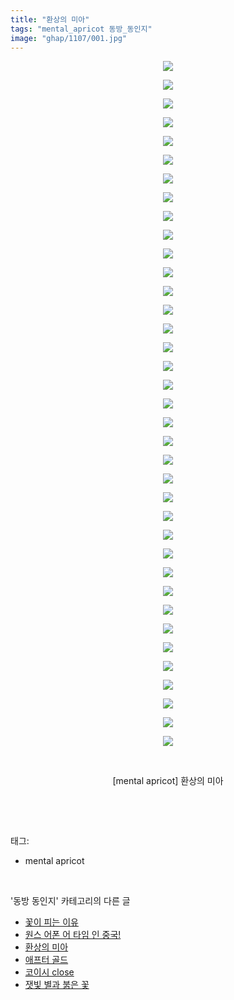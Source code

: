 ```yaml
---
title: "환상의 미아"
tags: "mental_apricot 동방_동인지"
image: "ghap/1107/001.jpg"
---
```

<div class="article">
<p style="text-align: center; clear: none; float: none;"><img src="{{ site.nasurl }}/ghap/1107/001.jpg"/></p>
<p style="text-align: center; clear: none; float: none;"><img src="{{ site.nasurl }}/ghap/1107/002.jpg"/></p>
<p style="text-align: center; clear: none; float: none;"><img src="{{ site.nasurl }}/ghap/1107/003.jpg"/></p>
<p style="text-align: center; clear: none; float: none;"><img src="{{ site.nasurl }}/ghap/1107/004.jpg"/></p>
<p style="text-align: center; clear: none; float: none;"><img src="{{ site.nasurl }}/ghap/1107/005.jpg"/></p>
<p style="text-align: center; clear: none; float: none;"><img src="{{ site.nasurl }}/ghap/1107/006.jpg"/></p>
<p style="text-align: center; clear: none; float: none;"><img src="{{ site.nasurl }}/ghap/1107/007.jpg"/></p>
<p style="text-align: center; clear: none; float: none;"><img src="{{ site.nasurl }}/ghap/1107/008.jpg"/></p>
<p style="text-align: center; clear: none; float: none;"><img src="{{ site.nasurl }}/ghap/1107/009.jpg"/></p>
<p style="text-align: center; clear: none; float: none;"><img src="{{ site.nasurl }}/ghap/1107/010.jpg"/></p>
<p style="text-align: center; clear: none; float: none;"><img src="{{ site.nasurl }}/ghap/1107/011.jpg"/></p>
<p style="text-align: center; clear: none; float: none;"><img src="{{ site.nasurl }}/ghap/1107/012.jpg"/></p>
<p style="text-align: center; clear: none; float: none;"><img src="{{ site.nasurl }}/ghap/1107/013.jpg"/></p>
<p style="text-align: center; clear: none; float: none;"><img src="{{ site.nasurl }}/ghap/1107/014.jpg"/></p>
<p style="text-align: center; clear: none; float: none;"><img src="{{ site.nasurl }}/ghap/1107/015.jpg"/></p>
<p style="text-align: center; clear: none; float: none;"><img src="{{ site.nasurl }}/ghap/1107/016.jpg"/></p>
<p style="text-align: center; clear: none; float: none;"><img src="{{ site.nasurl }}/ghap/1107/017.jpg"/></p>
<p style="text-align: center; clear: none; float: none;"><img src="{{ site.nasurl }}/ghap/1107/018.jpg"/></p>
<p style="text-align: center; clear: none; float: none;"><img src="{{ site.nasurl }}/ghap/1107/019.jpg"/></p>
<p style="text-align: center; clear: none; float: none;"><img src="{{ site.nasurl }}/ghap/1107/020.jpg"/></p>
<p style="text-align: center; clear: none; float: none;"><img src="{{ site.nasurl }}/ghap/1107/021.jpg"/></p>
<p style="text-align: center; clear: none; float: none;"><img src="{{ site.nasurl }}/ghap/1107/022.jpg"/></p>
<p style="text-align: center; clear: none; float: none;"><img src="{{ site.nasurl }}/ghap/1107/023.jpg"/></p>
<p style="text-align: center; clear: none; float: none;"><img src="{{ site.nasurl }}/ghap/1107/024.jpg"/></p>
<p style="text-align: center; clear: none; float: none;"><img src="{{ site.nasurl }}/ghap/1107/025.jpg"/></p>
<p style="text-align: center; clear: none; float: none;"><img src="{{ site.nasurl }}/ghap/1107/026.jpg"/></p>
<p style="text-align: center; clear: none; float: none;"><img src="{{ site.nasurl }}/ghap/1107/027.jpg"/></p>
<p style="text-align: center; clear: none; float: none;"><img src="{{ site.nasurl }}/ghap/1107/028.jpg"/></p>
<p style="text-align: center; clear: none; float: none;"><img src="{{ site.nasurl }}/ghap/1107/029.jpg"/></p>
<p style="text-align: center; clear: none; float: none;"><img src="{{ site.nasurl }}/ghap/1107/030.jpg"/></p>
<p style="text-align: center; clear: none; float: none;"><img src="{{ site.nasurl }}/ghap/1107/031.jpg"/></p>
<p style="text-align: center; clear: none; float: none;"><img src="{{ site.nasurl }}/ghap/1107/032.jpg"/></p>
<p style="text-align: center; clear: none; float: none;"><img src="{{ site.nasurl }}/ghap/1107/033.jpg"/></p>
<p style="text-align: center; clear: none; float: none;"><img src="{{ site.nasurl }}/ghap/1107/034.jpg"/></p>
<p style="text-align: center; clear: none; float: none;"><img src="{{ site.nasurl }}/ghap/1107/035.jpg"/></p>
<p style="text-align: center; clear: none; float: none;"><img src="{{ site.nasurl }}/ghap/1107/036.jpg"/></p>
<p style="text-align: center; clear: none; float: none;"><img src="{{ site.nasurl }}/ghap/1107/037.jpg"/></p>
<p style="text-align: center; clear: none; float: none;"><br/></p>
<p style="text-align: center; clear: none; float: none;">[mental apricot] 환상의 미아</p>
<p><br/></p>
</div><br/>
<div class="tagTrail">
<p>태그: </p>
<ul>
<li>mental apricot</li>
</ul>
</div><br/>
<div class="another">
<p>'동방 동인지' 카테고리의 다른 글</p>
<ul>
<li><a href="/2016-07-26-ghap_1109">꽃이 피는 이유</a></li>
<li><a href="/2016-07-26-ghap_1108">원스 어폰 어 타임 인 중국!</a></li>
<li><a href="/2016-07-26-ghap_1107">환상의 미아</a></li>
<li><a href="/2016-07-26-ghap_1106">애프터 골드</a></li>
<li><a href="/2016-07-26-ghap_1105">코이시 close</a></li>
<li><a href="/2016-07-26-ghap_1104">잿빛 별과 붉은 꽃</a></li>
</ul>
</div><br/>
<div class="cb_module cb_fluid">
<div class="cb_wrt cb_profile">
</div><!-- commentList close -->
</div><br/>
